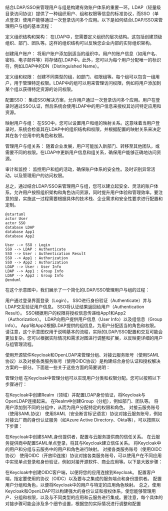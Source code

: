 结合LDAP/SSO来管理用户与组是构建有效账户体系的重要一环。LDAP（轻量级目录访问协议）提供了一种组织用户、组和权限等信息的标准协议，而SSO（单点登录）使用户能够通过一次登录访问多个应用。以下是如何结合LDAP/SSO来管理用户与组的基本流程：

定义组织结构和架构： 在LDAP中，您需要定义组织的层次结构。这包括创建顶级组织、部门、团队等。这样的组织结构可以反映您企业内部的实际组织架构。

创建用户账户： 将用户账户添加到适当的组织中。用户的账户信息（如用户名、密码、电子邮件等）将存储在LDAP中。此外，您可以为每个用户分配唯一的标识符，例如LDAP中的DN（Distinguished Name）。

定义组和权限： 创建不同类型的组，如部门、权限组等。每个组可以包含一组用户，用于管理特定权限。LDAP中的组可以用来管理访问权限，例如将用户添加到某个组以获得特定资源的访问权限。

配置SSO： 集成SSO解决方案，允许用户通过一次登录访问多个应用。用户在登录时通过SSO认证，然后系统会使用LDAP中的用户信息来授权其访问特定应用和资源。

映射用户与组： 在SSO中，您可以设置用户和组的映射关系。这意味着当用户登录时，系统会检查其在LDAP中的组织结构和权限，并根据配置的映射关系来决定其在各个应用中的角色和权限。

管理用户与组关系： 随着企业发展，用户可能加入新部门、转移至其他团队，或需要不同的权限。在LDAP中更新用户信息和组关系，确保用户能够正确地访问资源。

审计和监控： 监控用户和组的活动，确保账户体系的安全性。及时识别异常活动，以及管理用户的访问权限。

总之，通过结合LDAP/SSO来管理用户与组，您可以建立起安全、灵活的账户体系，允许用户按照组织架构和角色访问资源，同时提升用户体验和管理效率。要注意的是，实施这一过程需要根据具体的技术栈、企业需求和安全性要求进行配置和定制。



```plantuml
@startuml
actor User
actor SSO
database LDAP
database App1
database App2

User --> SSO : Login
SSO --> LDAP : Authenticate
SSO --> User : Authentication Result
SSO --> App1 : Authorization
SSO --> App2 : Authorization
LDAP --> User : User Info
LDAP --> App1 : Group Info
LDAP --> App2 : Group Info
@enduml
```

在这个示意图中，我们展示了一个简化的LDAP/SSO管理用户与组的过程：

用户通过登录界面登录（Login）。
SSO进行身份验证（Authenticate）并与LDAP交互验证用户信息。
SSO将认证结果返回给用户（Authentication Result）。
SSO根据用户的权限将授权信息传递给App1和App2（Authorization）。
LDAP向用户提供用户信息（User Info）以及组信息（Group Info）。
App1和App2根据LDAP提供的组信息，为用户分配适当的角色和权限。
请注意，这个示意图仅用于说明基本的流程，实际的LDAP/SSO配置和交互可能会更加复杂。您可以根据实际情况和需求对图进行调整和扩展，以反映更详细的用户与组管理流程。

使用开源软件Keycloak和OpenLDAP来管理分组、对接云服务账号（使用SAML协议）以及对接各类服务账号（使用OIDC协议）是构建综合身份认证和授权解决方案的一部分。下面是一些关于这些方面的简要说明：

管理分组
在Keycloak中管理分组可以实现用户分类和权限分配。您可以按照以下步骤进行：

在Keycloak中创建Realm（领域）并配置LDAP身份验证，将Keycloak与OpenLDAP连接起来。
在Realm中创建Group（分组），例如部门、团队等。
将用户添加到不同的分组中，从而为用户分配特定的权限和角色。
对接云服务账号（使用SAML协议）
使用SAML（安全断言标记语言）协议对接云服务账号，例如对接云厂商的身份认证服务（如Azure Active Directory、Okta等），可以按照以下步骤：

在Keycloak中创建SAML身份提供者，配置与云服务提供商的信任关系。
在云服务提供商中配置SAML单点登录，将其与Keycloak建立信任关系。
将Keycloak中的用户和分组与云服务中的用户和角色进行映射。
对接各类服务账号（使用OIDC协议）
使用OIDC（开放ID连接）协议对接各类服务账号，可以使用户在不同应用中实现单点登录和身份验证，例如对接开源软件、商业应用等。以下是大致步骤：

在Keycloak中创建OIDC客户端，以便将您的应用连接到Keycloak。
配置客户端，指定要使用的协议（OIDC）以及要与之集成的服务端点和身份提供者。
配置用户分组和角色，以便将Keycloak中的用户与特定的应用角色映射。
总之，使用Keycloak和OpenLDAP可以构建强大的身份认证和授权体系，使您能够管理用户、分组和权限，以及与不同类型的应用和云服务进行集成。要注意，每个具体的对接步骤可能会涉及多个细节设置，根据您的实际情况进行调整和配置
